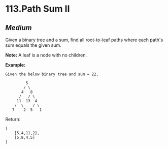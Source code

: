 113.Path Sum II
=========

*Medium*
---------

Given a binary tree and a sum, find all root-to-leaf paths where each path's sum equals the given sum.

**Note:** A leaf is a node with no children.

**Example:**

    Given the below binary tree and sum = 22,

             5
            / \
           4   8
          /   / \
         11  13  4
        /  \    / \
       7    2  5   1

Return:

    [
        [5,4,11,2],
        [5,8,4,5]
    ]
